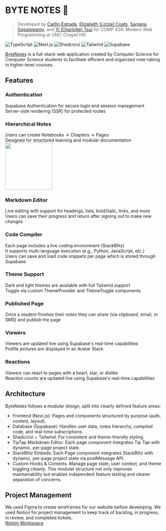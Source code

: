 # BYTE NOTES 🍪

> Developed by [Caitlin Estrada](https://github.com/caitlinestrada27), [Elizabeth (Lizzie) Coats](https://github.com/escoats), [Sanjana Gopalswamy](https://github.com/sgopal08), and [Yi (Charlotte) Tsui](https://github.com/charlottetsui) for COMP 426: Modern Web Programming at UNC-Chapel Hill.


![TypeScript](https://img.shields.io/badge/-TypeScript-05122A?style=flat&logo=typescript)
![Next.js](https://img.shields.io/badge/-Next.js-05122A?style=flat&logo=nextdotjs)
![Shadcn/ui](https://img.shields.io/badge/-Shadcn_UI-05122A?style=flat&logo=shadcnui)
![Tailwind](https://img.shields.io/badge/-Tailwind-05122A?style=flat&logo=tailwindcss)
![Supabase](https://img.shields.io/badge/-Supabase-05122A?style=flat&logo=supabase)

[ByteNotes]([url](https://bytenotes-seven.vercel.app/login)) is a full-stack web application created by Computer Science for Computer Science students to facilitate efficient and organized note-taking in higher-level courses.

## Features

### Authentication
Supabase Authentication for secure login and session management <br>
Server-side rendering (SSR) for protected routes <br>

### Hierarchical Notes
Users can create Notebooks → Chapters → Pages <br>
Designed for structured learning and modular documentation <br>
<img src="https://github.com/comp426-25s/final-project-team-03/blob/main/docs/images/file-hierarchy.png" width="150">

### Markdown Editor
Live editing with support for headings, lists, bold/italic, links, and more <br>
Users can save their progress and return after signing out to make new changes <br>

### Code Compiler
Each page includes a live coding environment (StackBlitz) <br>
It supports multi-language execution (e.g., Python, JavaScript, etc.) <br>
Users can save and load code snippets per page which is stored through Supabase <br>

### Theme Support
Dark and light themes are available with full Tailwind support <br>
Toggle via custom ThemeProvider and ThemeToggle components <br>

### Published Page
Once a student finishes their notes they can share (via clipboard, email, or SMS) and publish the page <br>

### Viewers
Viewers are updated live using Supabase's real-time capabilities <br> 
Profile pictures are displayed in an Avatar Stack <br>

### Reactions 
Viewers can react to pages with a heart, star, or dislike <br>
Reaction counts are updated live using Supabase's real-time capabilities

## Architecture 
ByteNotes follows a modular design, split into clearly defined feature areas: <br>
- Frontend (Next.js): Pages and components structured by purpose (auth, content, layout).
- Database (Supabase): Handles user data, notes hierarchy, compiled code, and real-time subscriptions.
- Shadcn/ui + Tailwind: For consistent and theme-friendly styling.
- TipTap Markdown Editor: Each page component integrates Tip Tap with dynamic, per-page project state. 
- StackBlitz Embeds: Each Page component integrates StackBlitz with dynamic, per-page project state via postMessage API.
- Custom Hooks & Contexts: Manage page state, user context, and theme toggling cleanly.
This modular structure not only improves maintainability but enables independent feature testing and clearer separation of concerns.

## Project Management
We used Figma to create wireframes for our website before developing. We used Notion for project management to keep track of backlog, in progress, in review, and completed tickets. <br>
[Notion Workspace](https://www.notion.so/F02-Development-Sprints-1-2-1ce1456210fd803089fed0650bf324b6?pvs=4)

